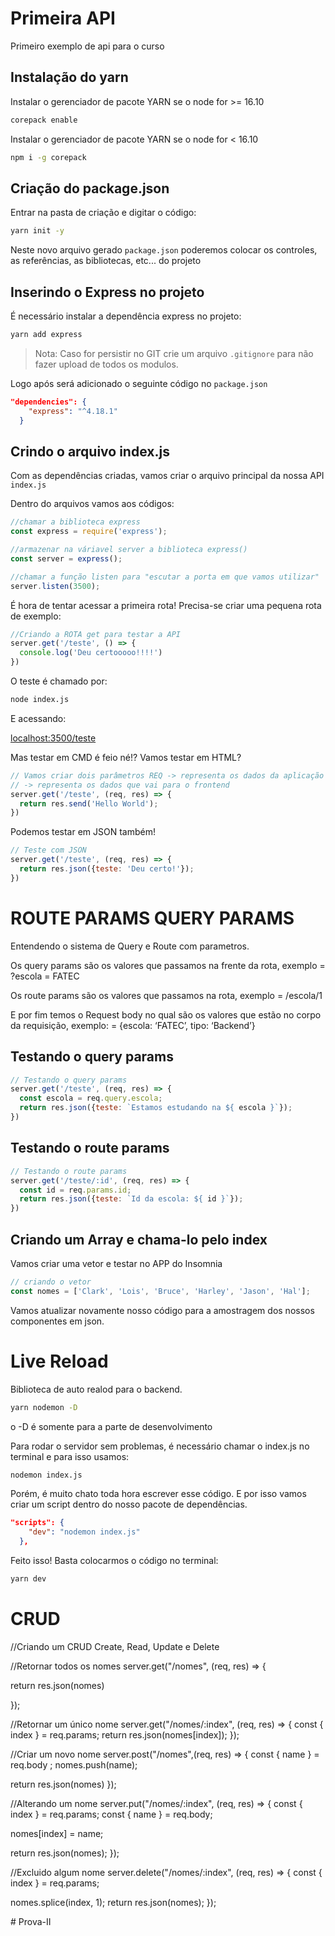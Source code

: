 # Primeira API 
Primeiro exemplo de api para o curso

## Instalação do yarn

Instalar o gerenciador de pacote YARN se o node for >= 16.10

```bash
corepack enable
```

Instalar o gerenciador de pacote YARN se o node for < 16.10

```bash
npm i -g corepack
```
## Criação do package.json

Entrar na pasta de criação e digitar o código:

```bash
yarn init -y
```

Neste novo arquivo gerado `package.json` poderemos colocar os controles, as referências, as bibliotecas, etc... do projeto

## Inserindo o Express no projeto

É necessário instalar a dependência express no projeto:

```bash
yarn add express
```

> Nota: Caso for persistir no GIT crie um arquivo `.gitignore` para não fazer upload de todos os modulos.

Logo após será adicionado o seguinte código no `package.json`

```json
"dependencies": {
    "express": "^4.18.1"
  }
```

## Crindo o arquivo index.js

Com as dependências criadas, vamos criar o arquivo principal da nossa API `index.js`

Dentro do arquivos vamos aos códigos: 

```JavaScript
//chamar a biblioteca express
const express = require('express');

//armazenar na váriavel server a biblioteca express()
const server = express();

//chamar a função listen para "escutar a porta em que vamos utilizar"
server.listen(3500);
```

É hora de tentar acessar a primeira rota! Precisa-se criar uma pequena rota de exemplo:

```JavaScript
//Criando a ROTA get para testar a API
server.get('/teste', () => {
  console.log('Deu certooooo!!!!')
})
```

O teste é chamado por:

```bash
node index.js
```

E acessando:

[localhost:3500/teste](http://localhost:3500/teste)

Mas testar em CMD é feio né!? Vamos testar em HTML? 

```JavaScript
// Vamos criar dois parâmetros REQ -> representa os dados da aplicação e RES 
// -> representa os dados que vai para o frontend
server.get('/teste', (req, res) => {
  return res.send('Hello World');
})

```

Podemos testar em JSON também! 

```JavaScript
// Teste com JSON
server.get('/teste', (req, res) => {
  return res.json({teste: 'Deu certo!'});
})

```

# ROUTE PARAMS QUERY PARAMS

Entendendo o sistema de Query e Route com parametros.

Os query params são os valores que passamos na frente da rota, exemplo
= ?escola = FATEC

Os route params são os valores que passamos na rota, exemplo
= /escola/1

E por fim temos o Request body no qual são os valores que estão no corpo da requisição, exemplo:
= {escola: ‘FATEC’, tipo: ‘Backend’}

## Testando o query params
```JavaScript
// Testando o query params
server.get('/teste', (req, res) => {
  const escola = req.query.escola;
  return res.json({teste: `Estamos estudando na ${ escola }`});
})
```

## Testando o route params
```JavaScript
// Testando o route params
server.get('/teste/:id', (req, res) => {
  const id = req.params.id;
  return res.json({teste: `Id da escola: ${ id }`});
})
```

## Criando um Array e chama-lo pelo index

Vamos criar uma vetor e testar no APP do Insomnia

```JavaScript
// criando o vetor
const nomes = ['Clark', 'Lois', 'Bruce', 'Harley', 'Jason', 'Hal'];
```

Vamos atualizar novamente nosso código para a amostragem dos nossos componentes em json.

# Live Reload

Biblioteca de auto realod para o backend.

```bash
yarn nodemon -D
```
o -D é somente para a parte de desenvolvimento

Para rodar o servidor sem problemas, é necessário chamar o index.js no terminal e para isso usamos:

```bash
nodemon index.js
```

Porém, é muito chato toda hora escrever esse código. E por isso vamos criar um script dentro do nosso pacote de dependências.

```json
"scripts": {
    "dev": "nodemon index.js"
  },
```
Feito isso! Basta colocarmos o código no terminal:

```bash
yarn dev
```

# CRUD

//Criando um CRUD Create, Read, Update e Delete

//Retornar todos os nomes
server.get("/nomes", (req, res) => {

  return res.json(nomes)

});

//Retornar um único nome
server.get("/nomes/:index", (req, res) => {
  const { index } = req.params;
  return res.json(nomes[index]);
});

//Criar um novo nome
server.post("/nomes",(req, res) => {
  const { name } = req.body ;
  nomes.push(name);

  return res.json(nomes)
});

//Alterando um nome
server.put("/nomes/:index", (req, res) => {
  const { index } = req.params;
  const { name } = req.body;

  nomes[index] = name;

  return res.json(nomes);
});

//Excluido algum nome
server.delete("/nomes/:index", (req, res) => {
  const { index } = req.params;

  nomes.splice(index, 1);
  return res.json(nomes);
});


#   P r o v a - I I  
 